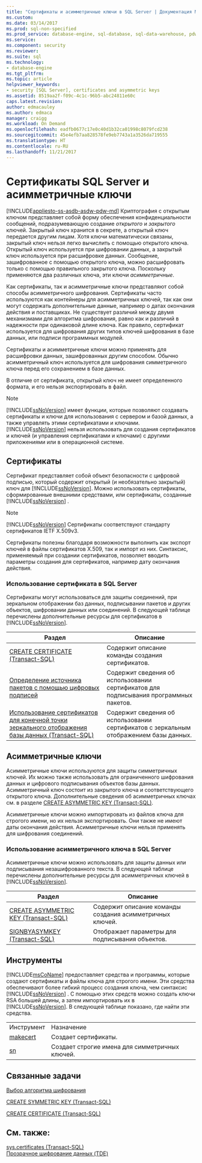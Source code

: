 ```yaml
---
title: "Сертификаты и асимметричные ключи в SQL Server | Документация Майкрософт"
ms.custom: 
ms.date: 03/14/2017
ms.prod: sql-non-specified
ms.prod_service: database-engine, sql-database, sql-data-warehouse, pdw
ms.service: 
ms.component: security
ms.reviewer: 
ms.suite: sql
ms.technology:
- database-engine
ms.tgt_pltfrm: 
ms.topic: article
helpviewer_keywords:
- security [SQL Server], certificates and asymmetric keys
ms.assetid: 8519aa2f-f09c-4c1c-96b5-abc24811e60c
caps.latest.revision: 
author: edmacauley
ms.author: edmaca
manager: craigg
ms.workload: On Demand
ms.openlocfilehash: eadfb0677c17e0c40d1b32ca01998c8079fcd238
ms.sourcegitcommit: 45e4efb7aa828578fe9eb7743a1a3526da719555
ms.translationtype: HT
ms.contentlocale: ru-RU
ms.lasthandoff: 11/21/2017
---
```

# <a name="sql-server-certificates-and-asymmetric-keys"></a>Сертификаты SQL Server и асимметричные ключи
[!INCLUDE[appliesto-ss-asdb-asdw-pdw-md](../../includes/appliesto-ss-asdb-asdw-pdw-md.md)] Криптография с открытым ключом представляет собой форму обеспечения конфиденциальности сообщений, подразумевающую создание *открытого* и *закрытого* ключей. Закрытый ключ хранится в секрете, а открытый ключ передается другим лицам. Хотя ключи математически связаны, закрытый ключ нельзя легко вычислить с помощью открытого ключа. Открытый ключ используется при шифровании данных, а закрытый ключ используется при расшифровке данных. Сообщение, зашифрованное с помощью открытого ключа, можно расшифровать только с помощью правильного закрытого ключа. Поскольку применяются два различных ключа, эти ключи *асимметричные*.  
  
 Как сертификаты, так и асимметричные ключи представляют собой способы асимметричного шифрования. Сертификаты часто используются как контейнеры для асимметричных ключей, так как они могут содержать дополнительные данные, например о датах окончания действия и поставщиках. Не существует различий между двумя механизмами для алгоритма шифрования, равно как и различий в надежности при одинаковой длине ключа. Как правило, сертификат используется для шифрования других типов ключей шифрования в базе данных, или подписи программных модулей.  
  
 Сертификаты и асимметричные ключи можно применять для расшифровки данных, зашифрованных другим способом. Обычно асимметричный ключ используется для шифрования симметричного ключа перед его сохранением в базе данных.  
  
 В отличие от сертификата, открытый ключ не имеет определенного формата, и его нельзя экспортировать в файл.  
  
> [!NOTE]  
>  [!INCLUDE[ssNoVersion](../../includes/ssnoversion-md.md)] имеет функции, которые позволяют создавать сертификаты и ключи для использования с сервером и базой данных, а также управлять этими сертификатами и ключами. [!INCLUDE[ssNoVersion](../../includes/ssnoversion-md.md)] нельзя использовать для создания сертификатов и ключей (и управления сертификатами и ключами) с другими приложениями или в операционной системе.  
  
## <a name="certificates"></a>Сертификаты  
 Сертификат представляет собой объект безопасности с цифровой подписью, который содержит открытый (и необязательно закрытый) ключ для [!INCLUDE[ssNoVersion](../../includes/ssnoversion-md.md)]. Можно использовать сертификаты, сформированные внешними средствами, или сертификаты, созданные [!INCLUDE[ssNoVersion](../../includes/ssnoversion-md.md)] .  
  
> [!NOTE]  
>  [!INCLUDE[ssNoVersion](../../includes/ssnoversion-md.md)] Сертификаты соответствуют стандарту сертификатов IETF X.509v3.  
  
 Сертификаты полезны благодаря возможности выполнить как экспорт ключей в файлы сертификатов X.509, так и импорт из них. Синтаксис, применяемый при создании сертификатов, позволяет вводить параметры создания для сертификатов, например дату окончания действия.  
  
### <a name="using-a-certificate-in-sql-server"></a>Использование сертификата в SQL Server  
 Сертификаты могут использоваться для защиты соединений, при зеркальном отображении баз данных, подписывании пакетов и других объектов, шифровании данных или соединений. В следующей таблице перечислены дополнительные ресурсы для сертификатов в [!INCLUDE[ssNoVersion](../../includes/ssnoversion-md.md)].  
  
|Раздел|Описание|  
|-----------|-----------------|  
|[CREATE CERTIFICATE (Transact-SQL)](../../t-sql/statements/create-certificate-transact-sql.md)|Содержит описание команды создания сертификатов.|  
|[Определение источника пакетов с помощью цифровых подписей](../../integration-services/security/identify-the-source-of-packages-with-digital-signatures.md)|Содержит сведения об использовании сертификатов для подписывания программных пакетов.|  
|[Использование сертификатов для конечной точки зеркального отображения базы данных (Transact-SQL)](../../database-engine/database-mirroring/use-certificates-for-a-database-mirroring-endpoint-transact-sql.md)|Содержит сведения об использовании сертификатов с зеркальным отображением базы данных.|  
  
## <a name="asymmetric-keys"></a>Асимметричные ключи  
 Асимметричные ключи используются для защиты симметричных ключей. Их можно также использовать для ограниченного шифрования данных и цифрового подписывания объектов базы данных. Асимметричный ключ состоит из закрытого ключа и соответствующего открытого ключа. Дополнительные сведения об асимметричных ключах см. в разделе [CREATE ASYMMETRIC KEY &#40;Transact-SQL&#41;](../../t-sql/statements/create-asymmetric-key-transact-sql.md).  
  
 Асимметричные ключи можно импортировать из файлов ключа для строгого имени, но их нельзя экспортировать. Они также не имеют даты окончания действия. Асимметричные ключи нельзя применять для шифрования соединений.  
  
### <a name="using-an-asymmetric-key-in-sql-server"></a>Использование асимметричного ключа в SQL Server  
 Асимметричные ключи можно использовать для защиты данных или подписывания незашифрованного текста. В следующей таблице перечислены дополнительные ресурсы для асимметричных ключей в [!INCLUDE[ssNoVersion](../../includes/ssnoversion-md.md)].  
  
|Раздел|Описание|  
|-----------|-----------------|  
|[CREATE ASYMMETRIC KEY &#40;Transact-SQL&#41;](../../t-sql/statements/create-asymmetric-key-transact-sql.md)|Содержит описание команды создания асимметричных ключей.|  
|[SIGNBYASYMKEY (Transact-SQL)](../../t-sql/functions/signbyasymkey-transact-sql.md)|Отображает параметры для подписывания объектов.|  
  
## <a name="tools"></a>Инструменты  
 [!INCLUDE[msCoName](../../includes/msconame-md.md)] предоставляет средства и программы, которые создают сертификаты и файлы ключа для строгого имени. Эти средства обеспечивают более гибкий процесс создания ключа, чем синтаксис [!INCLUDE[ssNoVersion](../../includes/ssnoversion-md.md)] . С помощью этих средств можно создать ключи RSA большей длины, а затем импортировать их в [!INCLUDE[ssNoVersion](../../includes/ssnoversion-md.md)]. В следующей таблице показано, где найти эти средства.  
  
|||  
|-|-|  
|Инструмент|Назначение|  
|[makecert](http://msdn2.microsoft.com/library/bfsktky3\(VS.80\).aspx)|Создает сертификаты.|  
|[sn](http://msdn2.microsoft.com/library/k5b5tt23\(VS.80\).aspx)|Создает строгие имена для симметричных ключей.|  
  
## <a name="related-tasks"></a>Связанные задачи  
 [Выбор алгоритма шифрования](../../relational-databases/security/encryption/choose-an-encryption-algorithm.md)  
  
 [CREATE SYMMETRIC KEY &#40;Transact-SQL&#41;](../../t-sql/statements/create-symmetric-key-transact-sql.md)  
  
 [CREATE CERTIFICATE (Transact-SQL)](../../t-sql/statements/create-certificate-transact-sql.md)  
  
## <a name="see-also"></a>См. также:  
 [sys.certificates (Transact-SQL)](../../relational-databases/system-catalog-views/sys-certificates-transact-sql.md)   
 [Прозрачное шифрование данных (TDE)](../../relational-databases/security/encryption/transparent-data-encryption.md)  
  
  
